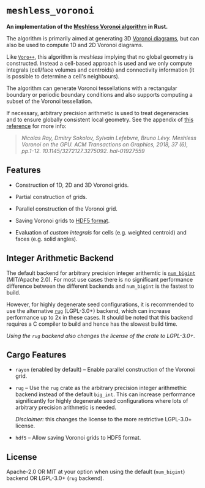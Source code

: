 # `meshless_voronoi`
<!-- cargo-rdme start -->

**An implementation of the
[Meshless Voronoi algorithm](https://hal.inria.fr/hal-01927559/file/voroGPU.pdf)
in Rust.**

The algorithm is primarily aimed at generating 3D
[Voronoi diagrams](https://en.wikipedia.org/wiki/Voronoi_diagram), but can
also be used to compute 1D and 2D Voronoi diagrams.

Like [`Voro++`](https://math.lbl.gov/voro++/), this algorithm is *meshless*
implying that no global geometry is constructed. Instead a cell-based
approach is used and we only compute integrals (cell/face volumes and
centroids) and connectivity information (it is possible to determine a
cell's neighbours).

The algorithm can generate Voronoi tessellations with a rectangular boundary
or periodic boundary conditions and also supports computing a subset of the
Voronoi tessellation.

If necessary, arbitrary precision arithmetic is used to treat degeneracies
and to ensure globally consistent local geometry. See the appendix of [this
reference](https://hal.inria.fr/hal-01927559/file/voroGPU.pdf) for more
info:

> <cite>Nicolas Ray, Dmitry Sokolov, Sylvain Lefebvre, Bruno Lévy. Meshless
> Voronoi on the GPU. ACM Transactions on Graphics, 2018, 37 (6), pp.1-12.
> 10.1145/3272127.3275092. hal-01927559</cite>

## Features

- Construction of 1D, 2D and 3D Voronoi grids.

- Partial construction of grids.

- Parallel construction of the Voronoi grid.

- Saving Voronoi grids to [HDF5 format](https://en.wikipedia.org/wiki/Hierarchical_Data_Format#HDF5).

- Evaluation of *custom integrals* for cells (e.g. weighted centroid) and
  faces (e.g. solid angles).

## Integer Arithmetic Backend

The default backend for arbitrary precision integer arithemtic is 
[`num_bigint`](https://crates.io/crates/num-bigint) (MIT/Apache 2.0).
For most use cases there is no significant performance difference between the different 
backends and `num_bigint` is the fastest to build.

However, for highly degenerate seed configurations, it is recommended to use the alternative 
[`rug`](https://crates.io/crates/rug) (LGPL-3.0+) backend, which can increase performance 
up to 2x in these cases.
It should be noted that this backend requires a C compiler to build and hence has the slowest build time.

*Using the `rug` backend also changes the license of the crate to LGPL-3.0+.*

## Cargo Features

<!-- cargo-rdme end -->
- `rayon` (enabled by default) – Enable parallel construction of the Voronoi
  grid.

- `rug` – Use the `rug` crate as the arbitrary precision integer arithmethic backend instead of the default `big_int`. 
  This can increase performance significantly for highly degenerate seed configurations where lots of arbitrary 
  precision arithmetic is needed. 
  
  *Disclaimer:* this changes the license to the more restrictive LGPL-3.0+ license.

- `hdf5` – Allow saving Voronoi grids to HDF5 format.

## License

Apache-2.0 OR MIT at your option when using the default (`num_bigint`) backend OR LGPL-3.0+ (`rug` backend).
